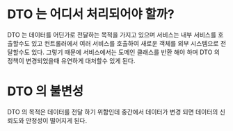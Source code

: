 # DTO 는 어디서 처리되어야 할까?
DTO 는 데이터를 어딘가로 전달하는 목적을 가지고 있으며 서비스는 내부 서비스를 호출할수도 있고 컨트롤러에서 여러 서비스를 호출하여 새로운 객체를 외부 시스템으로 전달할수도 있다. 그렇기 때문에 서비스에서는 도메인 클래스를 반환 해야 하며 DTO 의 정책이 변경되었을때 유연하게 대처할수 있게 된다.

# DTO 의 불변성
DTO 의 목적은 데이터를 전달 하기 위함인데 중간에서 데이터가 변경 되면 데이터의 신뢰도와 안정성이 떨어지게 된다.
